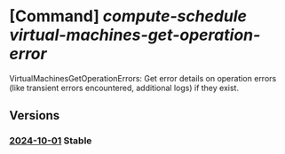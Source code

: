 # [Command] _compute-schedule virtual-machines-get-operation-error_

VirtualMachinesGetOperationErrors: Get error details on operation errors (like transient errors encountered, additional logs) if they exist.

## Versions

### [2024-10-01](/Resources/mgmt-plane/L3N1YnNjcmlwdGlvbnMve30vcHJvdmlkZXJzL21pY3Jvc29mdC5jb21wdXRlc2NoZWR1bGUvbG9jYXRpb25zL3t9L3ZpcnR1YWxtYWNoaW5lc2dldG9wZXJhdGlvbmVycm9ycw==/2024-10-01.xml) **Stable**

<!-- mgmt-plane /subscriptions/{}/providers/microsoft.computeschedule/locations/{}/virtualmachinesgetoperationerrors 2024-10-01 -->
